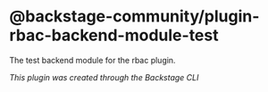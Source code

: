 # @backstage-community/plugin-rbac-backend-module-test

The test backend module for the rbac plugin.

_This plugin was created through the Backstage CLI_

